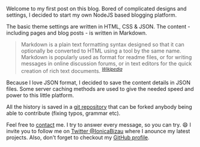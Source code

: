 Welcome to my first post on this blog. Bored of complicated designs and settings, I decided to start my own NodeJS based blogging platform.

The basic theme settings are written in HTML, CSS & JSON. The content - including pages and blog posts - is written in Markdown.

> Markdown is a plain text formatting syntax designed so that it can optionally be converted to HTML using a tool by the same name.
Markdown is popularly used as format for readme files, or for writing messages in online discussion forums, or in text editors for
the quick creation of rich text documents. <sup>[*Wikipedia*](http://en.wikipedia.org/wiki/Markdown)</sup>

Because I love JSON format, I decided to save the content details in JSON files. Some server caching methods
are used to give the needed speed and power to this little platform.

All the history is saved in a [git repository](https://github.com/IonicaBizau/ionicabizau.net) that can be forked anybody being able to contribute (fixing typos, grammar etc).

Feel free to [contact](/contact) me. I try to answer every message, so you can try. :smile:
I invite you to follow me on [Twitter @IonicaBizau](https://twitter.com/IonicaBizau) where I anounce my latest projects. Also,
don't forget to checkout my [GitHub profile](https://github.com/IonicaBizau).
